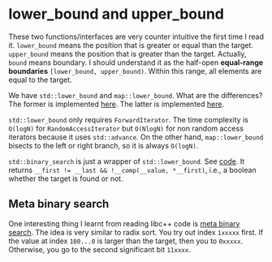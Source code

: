# lower_bound and upper_bound

These two functions/interfaces are very counter intuitive the first time I read
it. `lower_bound` means the position that is greater or equal than the target.
`upper_bound` means the position that is greater than the target. Actually,
`bound` means boundary. I should understand it as the half-open **equal-range
boundaries** `[lower_bound, upper_bound)`. Within this range, all elements are
equal to the target.

We have `std::lower_bound` and `map::lower_bound`. What are the differences?
The former is implemented
[here](https://github.com/llvm/llvm-project/blob/f5f5286da3a64608b5874d70b32f955267039e1c/libcxx/include/__algorithm/lower_bound.h#L30).
The latter is implemented
[here](https://github.com/llvm/llvm-project/blob/f5f5286da3a64608b5874d70b32f955267039e1c/libcxx/include/__tree#L2156).

`std::lower_bound` only requires `ForwardIterator`. The time complexity is
`O(logN)` for `RandomAccessIterator` but `O(NlogN)` for non random access
iterators because it uses `std::advance`. On the other hand, `map::lower_bound`
bisects to the left or right branch, so it is always `O(logN)`.

`std::binary_search` is just a wrapper of `std::lower_bound`. See
[code](https://github.com/llvm/llvm-project/blob/f5f5286da3a64608b5874d70b32f955267039e1c/libcxx/include/__algorithm/binary_search.h#L27).
It returns `__first != __last && !__comp(__value, *__first)`, i.e., a boolean
whether the target is found or not.

## Meta binary search

One interesting thing I learnt from reading libc++ code is
[meta binary search](https://github.com/llvm/llvm-project/blob/f5f5286da3a64608b5874d70b32f955267039e1c/libcxx/include/__algorithm/lower_bound.h#L61).
The idea is very similar to radix sort. You try out index `1xxxxx` first. If
the value at index `100...0` is larger than the target, then you to `0xxxxx`.
Otherwise, you go to the second significant bit `11xxxx`.
